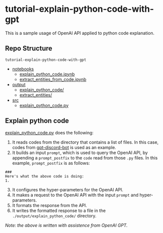 # tutorial-explain-python-code-with-gpt
This is a sample usage of OpenAI API applied to python code explanation.

## Repo Structure
`tutorial-explain-python-code-with-gpt`
- [notebooks](./notebooks/)
    - [explain_python_code.ipynb](./notebooks/explain_python_code.ipynb)
    - [extract_entities_from_code.ipynb](./notebooks/extract_entities_from_code.ipynb)
- [output](./output/)
    - [explain_python_code/](./output/explain_python_code/)
    - [extract_entities/](./output/extract_entities/)
- [src](./src/)
   - [explain_python_code.py](./src/explain_python_code.py)
    
## Explain python code

[explain_python_code.py](./src/explain_python_code.py) does the following:

1. It reads codes from the directory that contains a list of files. In this case, codes from [gpt-discord-bot](https://github.com/openai/gpt-discord-bot) is used as an example. 
2. It builds an input `prompt`, which is used to query the OpenAI API, by appending a `prompt_postfix` to the `code` read from those `.py` files. In this example, `prompt_postfix` is as follows:
```
###
Here's what the above code is doing:
1.
```
3. It configures the hyper-parameters for the OpenAI API.
4. It makes a request to the OpenAI API with the input `prompt` and hyper-parameters.
5. It formats the response from the API.
6. It writes the formatted response to a file in the `./output/explain_python_code/` directory.

*Note: the above is written with assistence from OpenAI GPT.*